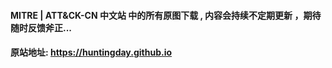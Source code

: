 #### MITRE | ATT&CK-CN 中文站 中的所有原图下载 , 内容会持续不定期更新 ，期待随时反馈斧正...
#### 原站地址:  https://huntingday.github.io

